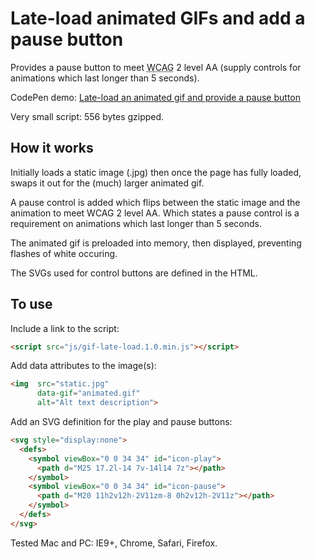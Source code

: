 
<h1>Late-load animated GIFs and add a pause button</h1>

Provides a pause button to meet <abbr title="Web Content Accessibility Guidelines">WCAG</abbr> 2 level AA (supply controls for animations which last longer than 5 seconds).

CodePen demo: <a href="http://codepen.io/2kool2/pen/kkNLYO">Late-load an animated gif and provide a pause button</a>

Very small script: 556 bytes gzipped.

<h2>How it works</h2>

Initially loads a static image (.jpg) then once the page has fully loaded, swaps it out for the (much) larger animated gif.

A pause control is added which flips between the static image and the animation to meet WCAG 2 level AA. Which states a pause control is a requirement on animations which last longer than 5 seconds.

The animated gif is preloaded into memory, then displayed, preventing flashes of white occuring.

The SVGs used for control buttons are defined in the HTML.

<h2>To use</h2>

Include a link to the script:

```html
<script src="js/gif-late-load.1.0.min.js"></script>
```

Add data attributes to the image(s):

```html
<img  src="static.jpg"
      data-gif="animated.gif"
      alt="Alt text description">
```

Add an SVG definition for the play and pause buttons:

```html
<svg style="display:none">
  <defs>
    <symbol viewBox="0 0 34 34" id="icon-play">
      <path d="M25 17.2l-14 7v-14l14 7z"></path>
    </symbol>
    <symbol viewBox="0 0 34 34" id="icon-pause">
      <path d="M20 11h2v12h-2V11zm-8 0h2v12h-2V11z"></path>
    </symbol>
  </defs>
</svg>
```

Tested Mac and PC: IE9+, Chrome, Safari, Firefox.
